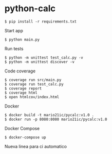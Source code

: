 # python-calc

```
$ pip install -r requirements.txt
```


Start app
```
$ python main.py
```

Run tests
```
$ python -m unittest test_calc.py -v
$ python -m unittest discover -v 
```

Code coverage
```
$ coverage run src/main.py
$ coverage run test_calc.py
$ coverage report
$ coverage html
$ open htmlcov/index.html
```

Docker
```
$ docker build -t mario21ic/pycalc:v1.0 .
$ docker run -p 8080:8080 mario21ic/pycalc:v1.0
```

Docker Compose
```
$ docker-compose up
```

Nueva linea para ci automatico
